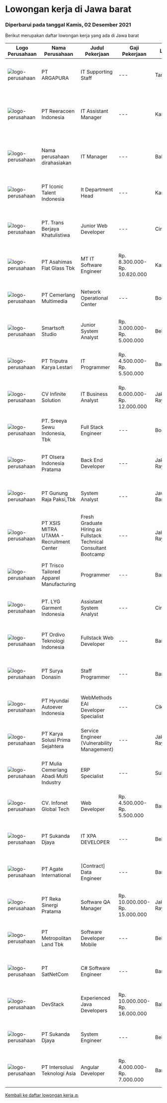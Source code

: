 
  # Lowongan kerja di Jawa barat

  ### Diperbarui pada tanggal Kamis, 02 Desember 2021

  Berikut merupakan daftar lowongan kerja yang ada di Jawa barat

  |Logo Perusahaan | Nama Perusahaan | Judul Pekerjaan | Gaji Pekerjaan | Lokasi | Deskripsi | Tanggal diunggah | Pranala |
  | -------------- | --------------- | --------------- | --------- | --------- | -------------- | ------- | ----------- |
  |![logo-perusahaan](https://image-service-cdn.seek.com.au/c240c3b1c8f3c682f321ef9d3f60a16aa977c2e8/ee4dce1061f3f616224767ad58cb2fc751b8d2dc)|PT ARGAPURA|IT Supporting Staff|---|Tangerang|Monitor and troubleshoot related to computer hardware, computer software, Local Area Network, internet connection, graphic design and documentation in...|Rabu, 01 Desember 2021|https://www.jobstreet.co.id/id/job/it-supporting-staff-3707243?token=0~bae22758-8144-4181-8e63-c43a5ff226ed&sectionRank=1&jobId=jobstreet-id-job-3707243|
|![logo-perusahaan](https://image-service-cdn.seek.com.au/937201ecb5f79152c7101de1a55ef90302a01e10/ee4dce1061f3f616224767ad58cb2fc751b8d2dc)|PT Reeracoen Indonesia|IT Assistant Manager|---|Karawang|IT ASSISTANT MANAGER (KIIC_KARAWANG) [50407] COMPANY CATEGORY :Japanese Electronic ManufacturingJOB SUMMARY : Leading members (6 people) as the top IT...|Rabu, 01 Desember 2021|https://www.jobstreet.co.id/id/job/it-assistant-manager-3707138?token=0~bae22758-8144-4181-8e63-c43a5ff226ed&sectionRank=2&jobId=jobstreet-id-job-3707138|
|![logo-perusahaan](https://us.123rf.com/450wm/pavelstasevich/pavelstasevich1811/pavelstasevich181101027/112815900-stock-vector-no-image-available-icon-flat-vector.jpg?ver=6)|Nama perusahaan dirahasiakan|IT Manager|---|Bali|Pendidikan minimal S1 segala jurusan Memiliki pengetahuan mengenai PHP dan bahasa pemrograman lainnya atau menguasai jaringan Gaji negotiable...|Selasa, 30 November 2021|https://www.jobstreet.co.id/id/job/it-manager-3704071?token=0~bae22758-8144-4181-8e63-c43a5ff226ed&sectionRank=3&jobId=jobstreet-id-job-3704071|
|![logo-perusahaan](https://image-service-cdn.seek.com.au/f5b5f929f9bdb5a01fc793ad27c3e2d43ee966b9/ee4dce1061f3f616224767ad58cb2fc751b8d2dc)|PT Iconic Talent Indonesia|It Department Head|---|Karawang|Requirement:For Assistant Manager1. want to hire a new head of IT to strengthen the technical and management capabilities of our IT department.2. More...|Rabu, 01 Desember 2021|https://www.jobstreet.co.id/id/job/it-department-head-3707233?token=0~bae22758-8144-4181-8e63-c43a5ff226ed&sectionRank=4&jobId=jobstreet-id-job-3707233|
|![logo-perusahaan](https://image-service-cdn.seek.com.au/92dbdeb1fc1064be03fbd394a62cb7aefc365afd/ee4dce1061f3f616224767ad58cb2fc751b8d2dc)|PT. Trans Berjaya Khatulistiwa|Junior Web Developer|---|Cimahi|Menguasai pemrograman PHP  Paham menggunakan framework Laravel Menguasai MYSQL/postgresql Paham dengan GIT Menguasai HTML, CSS, JS Memiliki motivasi...|Rabu, 01 Desember 2021|https://www.jobstreet.co.id/id/job/junior-web-developer-3707664?token=0~bae22758-8144-4181-8e63-c43a5ff226ed&sectionRank=5&jobId=jobstreet-id-job-3707664|
|![logo-perusahaan](https://image-service-cdn.seek.com.au/eda10097a5d261d777d39493528f8c19cbdd92c8/ee4dce1061f3f616224767ad58cb2fc751b8d2dc)|PT Asahimas Flat Glass Tbk|MT IT Software Engineer|Rp. 8.300.000-Rp. 10.620.000|Karawang|We are searching for potential candidates as a Management Trainee Software Developer in our IT Division with requirements as below:  Must have...|Senin, 29 November 2021|https://www.jobstreet.co.id/id/job/mt-it-software-engineer-3704385?token=0~bae22758-8144-4181-8e63-c43a5ff226ed&sectionRank=6&jobId=jobstreet-id-job-3704385|
|![logo-perusahaan](https://image-service-cdn.seek.com.au/99beb51a6e85caa989e8efb116314e7040bf74f4/ee4dce1061f3f616224767ad58cb2fc751b8d2dc)|PT Cemerlang Multimedia|Network Operational Center|---|Bogor|Pendidikan minimal D3 Menguasai infrastruktur IT, WAN / LAN serta internet dan E-mails Menguasai sistem Networking dan routing, TCP / IP, Internet,...|Selasa, 30 November 2021|https://www.jobstreet.co.id/id/job/network-operational-center-3705435?token=0~bae22758-8144-4181-8e63-c43a5ff226ed&sectionRank=7&jobId=jobstreet-id-job-3705435|
|![logo-perusahaan](https://image-service-cdn.seek.com.au/a7341f3f9afd571fa934df8ef2a9eb4b1994d112/ee4dce1061f3f616224767ad58cb2fc751b8d2dc)|Smartsoft Studio|Junior System Analyst|Rp. 3.000.000-Rp. 5.000.000|Bekasi|Tanggung Jawab Pekerjaan : Collect Requirement dengan User / Client Memahami SDLC dan berpengalaman mempraktekkannya. Menterjemahkan proses bisnis ke...|Rabu, 01 Desember 2021|https://www.jobstreet.co.id/id/job/junior-system-analyst-3706866?token=0~bae22758-8144-4181-8e63-c43a5ff226ed&sectionRank=8&jobId=jobstreet-id-job-3706866|
|![logo-perusahaan](https://image-service-cdn.seek.com.au/2dc4893e5bb93f1e27332e862f9f70fc0c727047/ee4dce1061f3f616224767ad58cb2fc751b8d2dc)|PT Triputra Karya Lestari|IT Programmer|Rp. 4.500.000-Rp. 5.500.000|Bandung|Kualifikasi :•	Usia maksimal 35 tahun•	Minimal D3/S1 Teknik Informatika/Ilmu Komputer/Sistem Informasi•	Berpengalaman sebagai IT Programer minimal 2...|Rabu, 01 Desember 2021|https://www.jobstreet.co.id/id/job/it-programmer-3707387?token=0~bae22758-8144-4181-8e63-c43a5ff226ed&sectionRank=9&jobId=jobstreet-id-job-3707387|
|![logo-perusahaan](https://image-service-cdn.seek.com.au/56b5c687b70921e14aef5f4e25daf5f16805eb94/ee4dce1061f3f616224767ad58cb2fc751b8d2dc)|CV Infinite Solution|IT Business Analyst|Rp. 6.000.000-Rp. 12.000.000|Jakarta Raya|Works from home is our advantage, there's never been a better time to work from home Monday to Friday 9 Hours / day Having own PC / Laptop minimal...|Selasa, 30 November 2021|https://www.jobstreet.co.id/id/job/it-business-analyst-3706540?token=0~bae22758-8144-4181-8e63-c43a5ff226ed&sectionRank=10&jobId=jobstreet-id-job-3706540|
|![logo-perusahaan](https://image-service-cdn.seek.com.au/3a8a10a75335bc8072fb6cb5d995bf9ee6a2d7ba/ee4dce1061f3f616224767ad58cb2fc751b8d2dc)|PT. Sreeya Sewu Indonesia, Tbk|Full Stack Engineer|---|Bogor|Requirement Candidate must possess at least a Bachelor's Degree, majoring IT, computer engineering, information systems Mastering programming...|Rabu, 01 Desember 2021|https://www.jobstreet.co.id/id/job/full-stack-engineer-3707595?token=0~bae22758-8144-4181-8e63-c43a5ff226ed&sectionRank=11&jobId=jobstreet-id-job-3707595|
|![logo-perusahaan](https://image-service-cdn.seek.com.au/9566707565c8ba196853b5f2d2876cfe1b690b97/ee4dce1061f3f616224767ad58cb2fc751b8d2dc)|PT Olsera Indonesia Pratama|Back End Developer|---|Jakarta Raya|Responsibilities: Development in an AGILE environment Create good product with accessibility and security compliance Create good product with...|Selasa, 30 November 2021|https://www.jobstreet.co.id/id/job/back-end-developer-3705947?token=0~bae22758-8144-4181-8e63-c43a5ff226ed&sectionRank=12&jobId=jobstreet-id-job-3705947|
|![logo-perusahaan](https://us.123rf.com/450wm/pavelstasevich/pavelstasevich1811/pavelstasevich181101027/112815900-stock-vector-no-image-available-icon-flat-vector.jpg?ver=6)|PT Gunung Raja Paksi,Tbk|System Analyst|---|Jawa Barat|Requirements : Minimum Bachelor Degree in Information System, Technical Information, or equivalent Experience minimum 2 year as a system analyst /...|Rabu, 01 Desember 2021|https://www.jobstreet.co.id/id/job/system-analyst-3690818?token=0~bae22758-8144-4181-8e63-c43a5ff226ed&sectionRank=13&jobId=jobstreet-id-job-3690818|
|![logo-perusahaan](https://image-service-cdn.seek.com.au/fa12dd378bd230f83b9ccd636b4121ebbb347455/ee4dce1061f3f616224767ad58cb2fc751b8d2dc)|PT XSIS MITRA UTAMA - Recruitment Center|Fresh Graduate Hiring as Fullstack Technical Consultant Bootcamp|---|Jakarta Raya|What we offer you: Integrated Training (Full Stack specialist in .Net/Java/Javascript/QA) Soft Skills Training Real &amp; varied experiences (IT...|Rabu, 01 Desember 2021|https://www.jobstreet.co.id/id/job/fresh-graduate-hiring-as-fullstack-technical-consultant-bootcamp-3707822?token=0~bae22758-8144-4181-8e63-c43a5ff226ed&sectionRank=14&jobId=jobstreet-id-job-3707822|
|![logo-perusahaan](https://image-service-cdn.seek.com.au/d208b73d2ea45aa63376c301bf589d7f4d5956d0/ee4dce1061f3f616224767ad58cb2fc751b8d2dc)|PT Trisco Tailored Apparel Manufacturing|Programmer|---|Bandung|Objective:   Managing and developing software programs.Requirements: Experience in using VB.net, ASP.net, SQL, and API. Experience in developing web...|Selasa, 30 November 2021|https://www.jobstreet.co.id/id/job/programmer-3689274?token=0~bae22758-8144-4181-8e63-c43a5ff226ed&sectionRank=15&jobId=jobstreet-id-job-3689274|
|![logo-perusahaan](https://us.123rf.com/450wm/pavelstasevich/pavelstasevich1811/pavelstasevich181101027/112815900-stock-vector-no-image-available-icon-flat-vector.jpg?ver=6)|PT. LYG Garment Indonesia|Assistant System Analyst|---|Cirebon|Requirements: At least 5 year’s working experience in ERP/Sage ERP. Candidate must possess at least Bachelor Degree Involve in hands on ERP module...|Rabu, 01 Desember 2021|https://www.jobstreet.co.id/id/job/assistant-system-analyst-3707607?token=0~bae22758-8144-4181-8e63-c43a5ff226ed&sectionRank=16&jobId=jobstreet-id-job-3707607|
|![logo-perusahaan](https://image-service-cdn.seek.com.au/063e6e043ab1460dfd619f13f4c4d3196c1e3d34/ee4dce1061f3f616224767ad58cb2fc751b8d2dc)|PT Ordivo Teknologi Indonesia|Fullstack Web Developer|---|Bandung|Responsibilities: Confirms project requirements by reviewing program objective, input data, and output requirements with analyst, supervisor, and...|Selasa, 30 November 2021|https://www.jobstreet.co.id/id/job/fullstack-web-developer-3690534?token=0~bae22758-8144-4181-8e63-c43a5ff226ed&sectionRank=17&jobId=jobstreet-id-job-3690534|
|![logo-perusahaan](https://us.123rf.com/450wm/pavelstasevich/pavelstasevich1811/pavelstasevich181101027/112815900-stock-vector-no-image-available-icon-flat-vector.jpg?ver=6)|PT Surya Donasin|Staff Programmer|---|Bandung|Kualifikasi :  Minimal D3/S1 Jurusan Teknik Informatika MInimal memiliki pengalaman kerja selama 1 tahun di bidang yang sama  Menguasai Microsoft...|Selasa, 30 November 2021|https://www.jobstreet.co.id/id/job/staff-programmer-3705483?token=0~bae22758-8144-4181-8e63-c43a5ff226ed&sectionRank=18&jobId=jobstreet-id-job-3705483|
|![logo-perusahaan](https://image-service-cdn.seek.com.au/6b27c1b5e1627dbb544ef316ebb60f2e612d82bc/ee4dce1061f3f616224767ad58cb2fc751b8d2dc)|PT Hyundai Autoever Indonesia|WebMethods EAI Developer Specialist|---|Cikarang|WebMethods Software AG EAI Developer SpecialistJob Description Leads effort in working with business internal an external representatives and IT...|Rabu, 01 Desember 2021|https://www.jobstreet.co.id/id/job/webmethods-eai-developer-specialist-3707750?token=0~bae22758-8144-4181-8e63-c43a5ff226ed&sectionRank=19&jobId=jobstreet-id-job-3707750|
|![logo-perusahaan](https://image-service-cdn.seek.com.au/bb0f2c313297f2db3d497466b95d7da85644edc0/ee4dce1061f3f616224767ad58cb2fc751b8d2dc)|PT Karya Solusi Prima Sejahtera|Service Engineer (Vulnerability Management)|---|Jakarta Raya|KUALIFIKASI : Pendidikan minimal S1 Jurusan Teknik Komputer/Teknik Informatika/Teknik Telekomunikasi. Pengalaman 1 tahun sebagai Service Engineer....|Selasa, 30 November 2021|https://www.jobstreet.co.id/id/job/service-engineer-vulnerability-management-3705512?token=0~bae22758-8144-4181-8e63-c43a5ff226ed&sectionRank=20&jobId=jobstreet-id-job-3705512|
|![logo-perusahaan](https://image-service-cdn.seek.com.au/b9c65e2b9b2fe6c4e6102dd460dd4e9c0471ac00/ee4dce1061f3f616224767ad58cb2fc751b8d2dc)|PT Mulia Cemerlang Abadi Multi Industry|ERP Specialist|---|Sukabumi|Requirement: At least 2 year’s working experience in ERP/Sage ERP. Involve in hands on ERP module &amp; operation process. Strong analytical skills...|Senin, 29 November 2021|https://www.jobstreet.co.id/id/job/erp-specialist-3704594?token=0~bae22758-8144-4181-8e63-c43a5ff226ed&sectionRank=21&jobId=jobstreet-id-job-3704594|
|![logo-perusahaan](https://image-service-cdn.seek.com.au/0878e4e0be82e48e98e4ccfdf84f202cd1b3593f/ee4dce1061f3f616224767ad58cb2fc751b8d2dc)|CV. Infonet Global Tech|Web Developer|Rp. 4.500.000-Rp. 5.500.000|Bandung|OVERVIEWWe are looking for a skilled software engineer who, along with our excellent software development team, will be responsible for working on...|Selasa, 30 November 2021|https://www.jobstreet.co.id/id/job/web-developer-3690212?token=0~bae22758-8144-4181-8e63-c43a5ff226ed&sectionRank=22&jobId=jobstreet-id-job-3690212|
|![logo-perusahaan](https://image-service-cdn.seek.com.au/6d56383b0316bf97f26e28d2c030d8c39fd1c836/ee4dce1061f3f616224767ad58cb2fc751b8d2dc)|PT Sukanda Djaya|IT XPA DEVELOPER|---|Bekasi|Requirements Bachelor degree from Information Technology, or Computer Science Minimum 2 years of experience in Magic XPA / XPI Having good knowledge...|Senin, 29 November 2021|https://www.jobstreet.co.id/id/job/it-xpa-developer-3704790?token=0~bae22758-8144-4181-8e63-c43a5ff226ed&sectionRank=23&jobId=jobstreet-id-job-3704790|
|![logo-perusahaan](https://image-service-cdn.seek.com.au/b344c8e9daef8e31a822aeead4ce3b24a02e7bfd/ee4dce1061f3f616224767ad58cb2fc751b8d2dc)|PT Agate International|[Contract] Data Engineer|---|Bandung|IMPORTANT NOTE: IF THE “APPLY NOW” BUTTON IS NOT WORKING, PLEASE DIRECTLY APPLY TO: S.AGATE.ID/CAREERResponsibilities: Analyze and interpret all...|Rabu, 01 Desember 2021|https://www.jobstreet.co.id/id/job/%5Bcontract%5D-data-engineer-3707301?token=0~bae22758-8144-4181-8e63-c43a5ff226ed&sectionRank=24&jobId=jobstreet-id-job-3707301|
|![logo-perusahaan](https://image-service-cdn.seek.com.au/5213f26be92fb1460d61b21c83b9c602f0da7378/ee4dce1061f3f616224767ad58cb2fc751b8d2dc)|PT Reka Sinergi Pratama|Software QA Manager|Rp. 10.000.000-Rp. 15.000.000|Jakarta Raya|Roles &amp; Responsibilities: ·      Lead and manage QA team·      Develop, implement, and manage QA system and processes to ensure that products meet...|Rabu, 01 Desember 2021|https://www.jobstreet.co.id/id/job/software-qa-manager-3691124?token=0~bae22758-8144-4181-8e63-c43a5ff226ed&sectionRank=25&jobId=jobstreet-id-job-3691124|
|![logo-perusahaan](https://image-service-cdn.seek.com.au/969c6723cb4bf66b7ff3a2f7a7234c1b4adcd774/ee4dce1061f3f616224767ad58cb2fc751b8d2dc)|PT Metropolitan Land Tbk|Software Developer Mobile|---|Bekasi|Job Scope: Identify and document requirements, analyze and resolve with strategic solutions Development, implementation, deployment, training, testing...|Rabu, 01 Desember 2021|https://www.jobstreet.co.id/id/job/software-developer-mobile-3707176?token=0~bae22758-8144-4181-8e63-c43a5ff226ed&sectionRank=26&jobId=jobstreet-id-job-3707176|
|![logo-perusahaan](https://image-service-cdn.seek.com.au/6108f58b8d52b8e5523830ee4b11d6074377e515/ee4dce1061f3f616224767ad58cb2fc751b8d2dc)|PT SatNetCom|C# Software Engineer|---|Bandung|Job DescriptionWe are looking for a C# developer responsible for building C# Windows Desktop applications (not C# we application), including anything...|Rabu, 01 Desember 2021|https://www.jobstreet.co.id/id/job/c-software-engineer-3697167?token=0~bae22758-8144-4181-8e63-c43a5ff226ed&sectionRank=27&jobId=jobstreet-id-job-3697167|
|![logo-perusahaan](https://image-service-cdn.seek.com.au/074f2081cc42a722643e36313941760f758e7c3b/ee4dce1061f3f616224767ad58cb2fc751b8d2dc)|DevStack|Experienced Java Developers|Rp. 10.000.000-Rp. 16.000.000|Bali|We are looking for exceptional and experienced Java or Kotlin Developers to join our team in Bandung or Bali! The position requires at least: Bachelor...|Rabu, 01 Desember 2021|https://www.jobstreet.co.id/id/job/experienced-java-developers-3691105?token=0~bae22758-8144-4181-8e63-c43a5ff226ed&sectionRank=28&jobId=jobstreet-id-job-3691105|
|![logo-perusahaan](https://image-service-cdn.seek.com.au/6d56383b0316bf97f26e28d2c030d8c39fd1c836/ee4dce1061f3f616224767ad58cb2fc751b8d2dc)|PT Sukanda Djaya|System Engineer|---|Bekasi|Responsibilities Monitoring and managing all installed system and network infrastructure Formulate and design the security system in place to maintain...|Senin, 29 November 2021|https://www.jobstreet.co.id/id/job/system-engineer-3703777?token=0~bae22758-8144-4181-8e63-c43a5ff226ed&sectionRank=29&jobId=jobstreet-id-job-3703777|
|![logo-perusahaan](https://image-service-cdn.seek.com.au/f715d3e393651de2fe5a9214d72612dd30f629b2/ee4dce1061f3f616224767ad58cb2fc751b8d2dc)|PT Intersolusi Teknologi Asia|Angular Developer|Rp. 4.000.000-Rp. 7.000.000|Bandung|Responsibilities : Performing or directing website updates. Developing, maintaining and optimizing database driven web applications. Evaluating code...|Selasa, 30 November 2021|https://www.jobstreet.co.id/id/job/angular-developer-3705973?token=0~bae22758-8144-4181-8e63-c43a5ff226ed&sectionRank=30&jobId=jobstreet-id-job-3705973|


  [Kembali ke daftar lowongan kerja 🔙](../README.md#daftar-lowongan-kerja)
  
